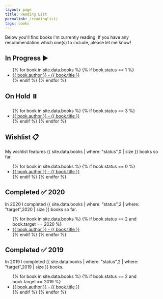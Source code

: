 ```yaml
---
layout: page
title: Reading List
permalink: /readinglist/
tags: books
---
```

Below you'll find books i'm currently reading. If you have any recommendation which one(s) to include, please let me know!
## In Progress ▶️
<ul>
{% for book in site.data.books %}
    {% if book.status == 1 %}
     <li>
        <a href="{{ book.link}}">{{ book.author }} - {{ book.title }} </a> </li>
    {% endif %}
{% endfor %}
</ul>

## On Hold ⏸️
<ul>
{% for book in site.data.books %}
    {% if book.status == 3 %}
     <li>
        <a href="{{ book.link}}">{{ book.author }} - {{ book.title }} </a> </li>
    {% endif %}
{% endfor %}
</ul>

## Wishlist 📋
My wishlist features {{ site.data.books | where: "status",0 | size }} books so far.
<ul>
{% for book in site.data.books %}
    {% if book.status == 0 %}
     <li>
        <a href="{{ book.link}}">{{ book.author }} - {{ book.title }} </a> </li>
    {% endif %}
{% endfor %}
</ul>

## Completed ✅ 2020
In 2020 I completed {{ site.data.books | where: "status",2 | where: "target",2020 | size }} books so far.
<ul>
{% for book in site.data.books %}
    {% if book.status == 2 and book.target == 2020 %}
     <li>
        <a href="{{ book.link}}">{{ book.author }} - {{ book.title }} </a> </li>
    {% endif %}
{% endfor %}
</ul>

## Completed ✅ 2019
In 2019 I completed {{ site.data.books | where: "status",2 | where: "target",2019 | size }} books.
<ul>
{% for book in site.data.books %}
    {% if book.status == 2 and book.target == 2019 %}
     <li>
        <a href="{{ book.link}}">{{ book.author }} - {{ book.title }} </a> </li>
    {% endif %}
{% endfor %}
</ul>
